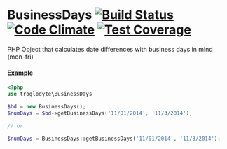 BusinessDays [![Build Status](https://travis-ci.org/troglodyte/BusinessDays.svg?branch=master)](https://travis-ci.org/troglodyte/BusinessDays) [![Code Climate](https://codeclimate.com/github/troglodyte/BusinessDays/badges/gpa.svg)](https://codeclimate.com/github/troglodyte/BusinessDays) [![Test Coverage](https://codeclimate.com/github/troglodyte/BusinessDays/badges/coverage.svg)](https://codeclimate.com/github/troglodyte/BusinessDays/coverage)
============

PHP Object that calculates date differences with business days in mind (mon-fri)


#### Example


```php
<?php
use troglodyte\BusinessDays

$bd = new BusinessDays();
$numDays = $bd->getBusinessDays('11/01/2014', '11/3/2014');

// or

$numDays = BusinessDays::getBusinessDays('11/01/2014', '11/3/2014');

```
